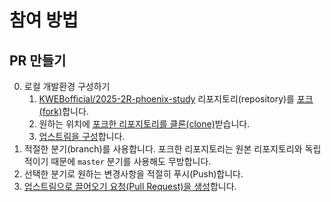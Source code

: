 # 참여 방법

## PR 만들기

0. 로컬 개발환경 구성하기
    1. [KWEBofficial/2025-2R-phoenix-study](https://github.com/KWEBofficial/2025-2R-phoenix-study) 리포지토리(repository)를 [포크(fork)](https://docs.github.com/ko/pull-requests/collaborating-with-pull-requests/working-with-forks/fork-a-repo#forking-a-repository)합니다.
    1. 원하는 위치에 [포크한 리포지토리를 클론(clone)](https://docs.github.com/ko/pull-requests/collaborating-with-pull-requests/working-with-forks/fork-a-repo#cloning-your-forked-repository)받습니다.
    1. [업스트림을 구성](https://docs.github.com/ko/pull-requests/collaborating-with-pull-requests/working-with-forks/fork-a-repo#configuring-git-to-sync-your-fork-with-the-upstream-repository)합니다.
1. 적절한 분기(branch)를 사용합니다. 포크한 리포지토리는 원본 리포지토리와 독립적이기 때문에 `master` 분기를 사용해도 무방합니다.
2. 선택한 분기로 원하는 변경사항을 적절히 푸시(Push)합니다.
3. [업스트림으로 끌어오기 요청(Pull Request)을 생성](https://docs.github.com/ko/pull-requests/collaborating-with-pull-requests/proposing-changes-to-your-work-with-pull-requests/creating-a-pull-request-from-a-fork)합니다.
